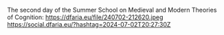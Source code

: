The second day of the Summer School on Medieval and Modern Theories of Cognition: https://dfaria.eu/file/240702-212620.jpeg https://social.dfaria.eu/?hashtag=2024-07-02T20:27:30Z
